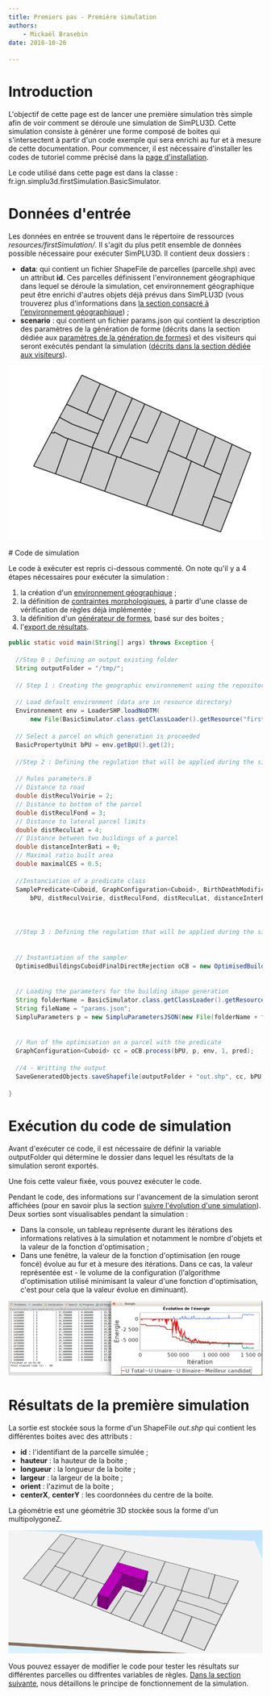 ```yaml
---
title: Premiers pas - Première simulation
authors:
    - Mickaël Brasebin
date: 2018-10-26

---
```


# Introduction

L'objectif de cette page est de lancer une première simulation très simple afin de voir comment se déroule une simulation de SimPLU3D. Cette simulation consiste à générer une forme composé de boites qui s'intersectent à partir d'un code exemple qui sera enrichi au fur et à mesure de cette documentation. Pour commencer, il est nécessaire  d'installer les codes de tutoriel comme précisé dans la [page d'installation](installation.md).

Le code utilisé dans cette page est dans la classe :  fr.ign.simplu3d.firstSimulation.BasicSimulator.

# Données d'entrée

Les données en entrée se trouvent dans le répertoire de ressources *resources/firstSimulation/*. Il s'agit du plus petit ensemble de données possible nécessaire pour exécuter SimPLU3D. Il contient deux dossiers :
- **data**: qui contient un fichier ShapeFile de parcelles (parcelle.shp) avec un attribut **id**. Ces parcelles définissent l'environnement géographique dans lequel se déroule la simulation, cet environnement géographique peut être enrichi d'autres objets déjà prévus dans SimPLU3D (vous trouverez plus d'informations dans [la section consacré à l'environnement géographique](/../envgeo/intro.md)) ;
- **scenario** : qui contient un fichier params.json qui contient la description des paramètres de la génération de forme (décrits dans la section dédiée aux [paramètres de la génération de formes](..//generator/custom-generator.md)) et des visiteurs qui seront exécutés pendant la simulation ([décrits dans la section dédiée aux visiteurs](../Visitor/intro.md)).

![Carte des données en entrée](img/data-in-simu0.png)


# Code de simulation

Le code à exécuter est repris ci-dessous commenté. On note qu'il y a 4 étapes nécessaires pour exécuter la simulation :

1. la création d'un [environnement géographique](/../envgeo/intro.md) ;
2. la définition de [contraintes morphologiques](/../rules/intro.md), à partir d'une classe de vérification de règles déjà implémentée ;
3. la définition d'un [générateur de formes](/../generator/intro.md), basé sur des boites ;
4. l'[export de résultats](export.md).

```Java
public static void main(String[] args) throws Exception {

  //Step 0 ; Defining an output existing folder
  String outputFolder = "/tmp/";

  // Step 1 : Creating the geographic environnement using the repository that contains the data

  // Load default environment (data are in resource directory)
  Environnement env = LoaderSHP.loadNoDTM(
      new File(BasicSimulator.class.getClassLoader().getResource("firstSimulation/data/").getPath()));

  // Select a parcel on which generation is proceeded
  BasicPropertyUnit bPU = env.getBpU().get(2);

  //Step 2 : Defining the regulation that will be applied during the simulation

  // Rules parameters.8
  // Distance to road
  double distReculVoirie = 2;
  // Distance to bottom of the parcel
  double distReculFond = 3;
  // Distance to lateral parcel limits
  double distReculLat = 4;
  // Distance between two buildings of a parcel
  double distanceInterBati = 0;
  // Maximal ratio built area
  double maximalCES = 0.5;

  //Instanciation of a predicate class
  SamplePredicate<Cuboid, GraphConfiguration<Cuboid>, BirthDeathModification<Cuboid>> pred = new SamplePredicate<>(
      bPU, distReculVoirie, distReculFond, distReculLat, distanceInterBati, maximalCES);



  //Step 3 : Defining the regulation that will be applied during the simulation


  // Instantiation of the sampler
  OptimisedBuildingsCuboidFinalDirectRejection oCB = new OptimisedBuildingsCuboidFinalDirectRejection();


  // Loading the parameters for the building shape generation
  String folderName = BasicSimulator.class.getClassLoader().getResource("firstSimulation/scenario/").getPath();
  String fileName = "params.json";
  SimpluParameters p = new SimpluParametersJSON(new File(folderName + fileName));


  // Run of the optimisation on a parcel with the predicate
  GraphConfiguration<Cuboid> cc = oCB.process(bPU, p, env, 1, pred);

  //4 - Writting the output
  SaveGeneratedObjects.saveShapefile(outputFolder + "out.shp", cc, bPU.getId(), 0);

}
```
# Exécution du code de simulation

Avant d'exécuter ce code, il est nécessaire de définir la variable outputFolder qui détermine le dossier dans lequel les résultats de la simulation seront exportés.

Une fois cette valeur fixée, vous pouvez exécuter le code.

Pendant le code, des informations sur l'avancement de la simulation seront affichées (pour en savoir plus la section [suivre l'évolution d'une simulation](../visitor/intro.md)).
Deux sorties sont visualisables pendant la simulation :
- Dans la console, un tableau représente durant les itérations des informations relatives à la simulation et notamment le nombre d'objets et la valeur de la fonction d'optimisation ;
- Dans une fenêtre, la valeur de la fonction d'optimisation (en rouge foncé) évolue au fur et à mesure des itérations. Dans ce cas, la valeur représentée est - le volume de la configuration (l'algorithme d'optimisation utilisé minimisant la valeur d'une fonction d'optimisation, c'est pour cela que la valeur évolue en diminuant).


![Image des visiteurs pendant la simulation](img/duringsimulation.png)

# Résultats de la première simulation

La sortie est stockée sous la forme d'un ShapeFile *out.shp* qui contient les différentes boites avec des attributs :

- **id** : l'identifiant de la parcelle simulée ;
- **hauteur** : la hauteur de la boite ;
- **longueur** : la longueur de la boite ;
- **largeur** : la largeur de la boite ;
- **orient** : l'azimut de la boite ;
- **centerX**, **centerY** : les coordonnées du centre de la boite.

La géométrie est une géométrie 3D stockée sous la forme d'un multipolygoneZ.

![Image présentant le résultat d'une simulation](img/results-simu-0.png)

Vous pouvez essayer de modifier le code pour tester les résultats sur différentes parcelles ou diffrentes variables de règles. [Dans la section suivante](../principe/intro.md), nous détaillons le principe de fonctionnement de la simulation.
